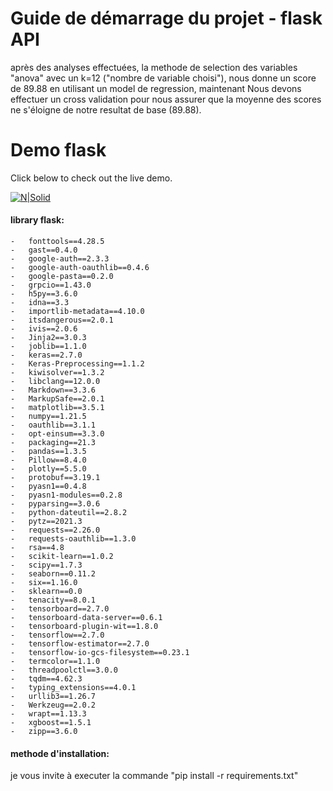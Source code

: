 # Guide de démarrage du projet - flask API

après des analyses effectuées, la methode de selection des variables "anova" avec un k=12 ("nombre de variable choisi"), nous donne un score de 89.88 en utilisant un model de regression, maintenant Nous devons effectuer un cross validation pour nous assurer que la moyenne des scores ne s'éloigne de notre resultat de base (89.88).

<h1>Demo flask</h1>
Click below to check out the live demo.

[![N|Solid](flask_avatar.png)](https://d33wubrfki0l68.cloudfront.net/1b130d378d8c4dc38a39dd7dce1f25be8a368839/fa617/post/programming/)


#### library flask:

    -   fonttools==4.28.5
    -   gast==0.4.0
    -   google-auth==2.3.3
    -   google-auth-oauthlib==0.4.6
    -   google-pasta==0.2.0
    -   grpcio==1.43.0
    -   h5py==3.6.0
    -   idna==3.3
    -   importlib-metadata==4.10.0
    -   itsdangerous==2.0.1
    -   ivis==2.0.6
    -   Jinja2==3.0.3
    -   joblib==1.1.0
    -   keras==2.7.0
    -   Keras-Preprocessing==1.1.2
    -   kiwisolver==1.3.2
    -   libclang==12.0.0
    -   Markdown==3.3.6
    -   MarkupSafe==2.0.1
    -   matplotlib==3.5.1
    -   numpy==1.21.5
    -   oauthlib==3.1.1
    -   opt-einsum==3.3.0
    -   packaging==21.3
    -   pandas==1.3.5
    -   Pillow==8.4.0
    -   plotly==5.5.0
    -   protobuf==3.19.1
    -   pyasn1==0.4.8
    -   pyasn1-modules==0.2.8
    -   pyparsing==3.0.6
    -   python-dateutil==2.8.2
    -   pytz==2021.3
    -   requests==2.26.0
    -   requests-oauthlib==1.3.0
    -   rsa==4.8
    -   scikit-learn==1.0.2
    -   scipy==1.7.3
    -   seaborn==0.11.2
    -   six==1.16.0
    -   sklearn==0.0
    -   tenacity==8.0.1
    -   tensorboard==2.7.0
    -   tensorboard-data-server==0.6.1
    -   tensorboard-plugin-wit==1.8.0
    -   tensorflow==2.7.0
    -   tensorflow-estimator==2.7.0
    -   tensorflow-io-gcs-filesystem==0.23.1
    -   termcolor==1.1.0
    -   threadpoolctl==3.0.0
    -   tqdm==4.62.3
    -   typing_extensions==4.0.1
    -   urllib3==1.26.7
    -   Werkzeug==2.0.2
    -   wrapt==1.13.3
    -   xgboost==1.5.1
    -   zipp==3.6.0

#### methode d'installation:

je vous invite à executer la commande "pip install -r requirements.txt"
